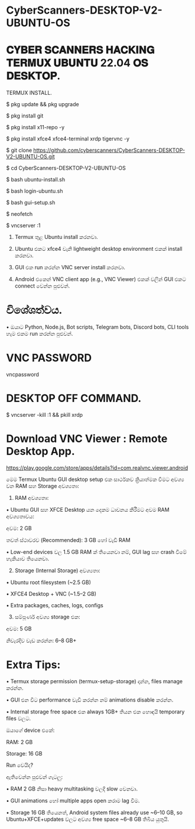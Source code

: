 # CyberScanners-DESKTOP-V2-UBUNTU-OS

# 𝐂𝐘𝐁𝐄𝐑 𝐒𝐂𝐀𝐍𝐍𝐄𝐑𝐒 𝐇𝐀𝐂𝐊𝐈𝐍𝐆 𝐓𝐄𝐑𝐌𝐔𝐗 𝐔𝐁𝐔𝐍𝐓𝐔 22.04 𝐎𝐒 𝐃𝐄𝐒𝐊𝐓𝐎𝐏.

TERMUX INSTALL.

$ pkg update && pkg upgrade

$ pkg install git

$ pkg install x11-repo -y

$ pkg install xfce4 xfce4-terminal xrdp tigervnc -y

$ git clone https://github.com/cyberscanners/CyberScanners-DESKTOP-V2-UBUNTU-OS.git

$ cd CyberScanners-DESKTOP-V2-UBUNTU-OS

$ bash ubuntu-install.sh

$ bash login-ubuntu.sh

$ bash gui-setup.sh

$ neofetch

$ vncserver :1

1. Termux තුළ Ubuntu install කරනවා.


2. Ubuntu එකට xfce4 වැනි lightweight desktop environment එකක් install කරනවා.


3. GUI එක run කරන්න VNC server install කරනවා.


4. Android එකෙන් VNC client app (e.g., VNC Viewer) එකක් වලින් GUI එකට connect වෙන්න පුළුවන්.


# විශේශත්වය.

• ඔයාට Python, Node.js, Bot scripts, Telegram bots, Discord bots, CLI tools හැම එකම run කරන්න පුළුවන්.

# VNC PASSWORD

vncpassword

# DESKTOP OFF COMMAND.

$ vncserver -kill :1 && pkill xrdp

# Download VNC Viewer : Remote Desktop App.

https://play.google.com/store/apps/details?id=com.realvnc.viewer.android

මෙම Termux Ubuntu GUI desktop setup එක සාර්ථකව ක්‍රියාත්මක වීමට අවශ්‍ය වන RAM සහ Storage අවශ්‍යතා:

1. RAM අවශ්‍යතා:

• Ubuntu GUI සහ XFCE Desktop යන දෙකම ධාවනය කිරීමට අවම RAM අවශ්‍යතාවය:

අවම: 2 GB

තවත් ස්ථාවරව (Recommended): 3 GB හෝ වැඩි RAM


• Low-end devices වල 1.5 GB RAM ක් තියෙනවා නම්, GUI lag සහ crash වීමේ හැකියාව තියෙනවා.

2. Storage (Internal Storage) අවශ්‍යතා:

• Ubuntu root filesystem (~2.5 GB)

• XFCE4 Desktop + VNC (~1.5–2 GB)

• Extra packages, caches, logs, configs


3. සම්පූර්ණ අවශ්‍ය storage එක:

අවම: 5 GB

නිවැරදිව වැඩ කරන්න: 6–8 GB+

# Extra Tips:

• Termux storage permission (termux-setup-storage) දාන්න, files manage කරන්න.

• GUI එන විට performance වැඩි කරන්න නම් animations disable කරන්න.

• Internal storage free space එක always 1GB+ තියන එක හොඳයි temporary files වලට.


ඔයාගේ device එකේ:

RAM: 2 GB

Storage: 16 GB

Run වෙයිද?

ඇතිවෙන්න පුළුවන් ගැටලු:

• RAM 2 GB නිසා heavy multitasking වලදි slow වෙනවා.

• GUI animations හෝ multiple apps open කරාම lag වීම.

• Storage 16 GB තියෙනත්, Android system files already use ~6–10 GB, so Ubuntu+XFCE+updates වලට අවශ්‍ය free space ~6–8 GB තිබිය යුතුයි.




